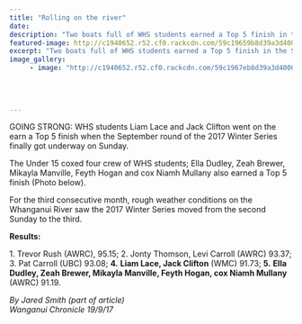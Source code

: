 ```yaml
---
title: "Rolling on the river"
date: 
description: "Two boats full of WHS students earned a Top 5 finish in the September round of the 2017 Winter Series on the Whanganui River on Sunday 17 September..."
featured-image: http://c1940652.r52.cf0.rackcdn.com/59c19659b8d39a3d400000b1/Liam-Lace-and-Jack-Clifton-Sept-2017-chron.jpg
excerpt: "Two boats full of WHS students earned a Top 5 finish in the September round of the 2017 Winter Series on the Whanganui River on Sunday 17 September..."
image_gallery:
     - image: "http://c1940652.r52.cf0.rackcdn.com/59c1967eb8d39a3d400000b3/U15-Ella-dudley-Brewer-Manville--Hogan-sept-2017-chron.jpg"
    
    
    
    
---
```


<p>GOING STRONG: WHS students Liam Lace and Jack Clifton went on the earn a Top 5 finish when the September round of the 2017 Winter Series finally got underway on Sunday.</p>
<p>The Under 15 coxed four crew of WHS students; Ella Dudley, Zeah Brewer, Mikayla Manville, Feyth Hogan and cox Niamh Mullany also earned a Top 5 finish (Photo below).</p>
<p><span>For the third consecutive month, rough weather conditions on the Whanganui River saw the 2017 Winter Series moved from the second Sunday to the third.</span></p>
<p class="element element-paragraph"><strong>Results:</strong></p>
<p class="element element-paragraph">1. Trevor Rush (AWRC), 95.15; 2. Jonty Thomson, Levi Carroll (AWRC) 93.37; 3. Pat Carroll (UBC) 93.08; <strong>4.</strong> <strong>Liam Lace, Jack Clifton</strong> (WMC) 91.73; <strong>5.</strong> <strong>Ella Dudley, Zeah Brewer, Mikayla Manville, Feyth Hogan, cox Niamh Mullany</strong> (AWRC) 91.19.</p>
<p><em>By Jared Smith (part of article)<br />Wanganui Chronicle 19/9/17</em></p>

